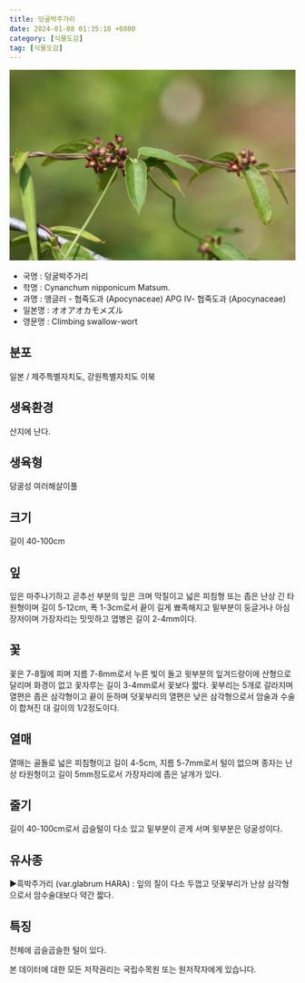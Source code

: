 ```yaml
---
title: 덩굴박주가리
date: 2024-01-08 01:35:10 +0800
category: [식물도감]
tag: [식물도감]
---
```




![덩굴박주가리](/assets/img/fileUpload/plants/basic/Asclepiadaceae/Cynanchum/28107/3_th2.JPG)
- 국명 : 덩굴박주가리
- 학명 : Cynanchum nipponicum Matsum.
- 과명 : 앵글러 - 협죽도과 (Apocynaceae) APG Ⅳ- 협죽도과 (Apocynaceae)
- 일본명 : オオアオカモメズル
- 영문명 : Climbing swallow-wort


## 분포
일본 / 제주특별자치도, 강원특별자치도 이북
## 생육환경
산지에 난다.
## 생육형
덩굴성 여러해살이풀
## 크기
길이 40-100cm
## 잎
잎은 마주나기하고 곧추선 부분의 잎은 크며 막질이고 넓은 피침형 또는 좁은 난상 긴 타원형이며 길이 5-12cm, 폭 1-3cm로서 끝이 길게 뾰족해지고 밑부분이 둥글거나 아심장저이며 가장자리는 밋밋하고 엽병은 길이 2-4mm이다.
## 꽃
꽃은 7-8월에 피며 지름 7-8mm로서 누른 빛이 돌고 윗부분의 잎겨드랑이에 산형으로 달리며 화경이 없고 꽃자루는 길이 3-4mm로서 꽃보다 짧다. 꽃부리는 5개로 갈라지며 열편은 좁은 삼각형이고 끝이 둔하며 덧꽃부리의 열편은 낮은 삼각형으로서 암술과 수술이 합쳐진 대 길이의 1/2정도이다.
## 열매
열매는 골돌로 넓은 피침형이고 길이 4-5cm, 지름 5-7mm로서 털이 없으며 종자는 난상 타원형이고 길이 5mm정도로서 가장자리에 좁은 날개가 있다.
## 줄기
길이 40-100cm로서 곱슬털이 다소 있고 밑부분이 곧게 서며 윗부분은 덩굴성이다.
## 유사종
▶흑박주가리 (var.glabrum HARA) : 잎의 질이 다소 두껍고 덧꽃부리가 난상 삼각형으로서 암수술대보다 약간 짧다.
## 특징
전체에 곱슬곱슬한 털이 있다.






본 데이터에 대한 모든 저작권리는 국립수목원 또는 원저작자에게 있습니다.

